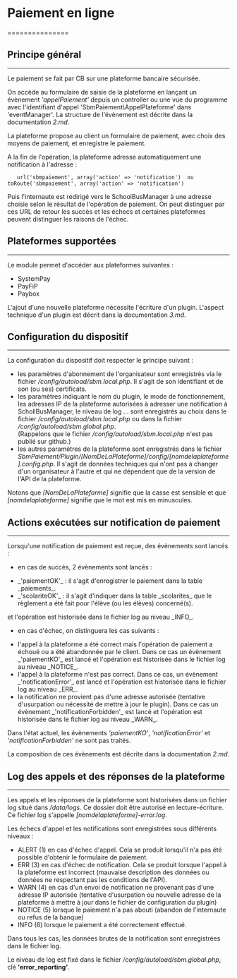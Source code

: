 # Paiement en ligne
===============

## Principe général
---------------

Le paiement se fait par CB sur une plateforme bancaire sécurisée. 

On accède au formulaire de saisie de la plateforme en lançant un évènement _'appelPaiement'_ depuis un controller ou une vue du programme avec l'identifiant d'appel 'SbmPaiement\AppelPlateforme' dans 'eventManager'. La structure de l'évènement est décrite dans la documentation _2.md_.

La plateforme propose au client un formulaire de paiement, avec choix des moyens de paiement, et enregistre le paiement.

A la fin de l'opération, la plateforme adresse automatiquement une notification à l'adresse :
   
       url('sbmpaiement', array('action' => 'notification')  ou  toRoute('sbmpaiement', array('action' => 'notification')

Puis l'internaute est redirigé vers le SchoolBusManager à une adresse choisie selon le résultat de l'opération de paiement. On peut distinguer par ces URL de retour les succès et les échecs et certaines plateformes peuvent distinguer les raisons de l'échec.

## Plateformes supportées
---------------

Le module permet d'accéder aux plateformes suivantes :

* SystemPay
* PayFiP
* Paybox

L'ajout d'une nouvelle plateforme nécessite l'écriture d'un plugin. L'aspect technique d'un plugin est décrit dans la documentation _3.md_.

## Configuration du dispositif
---------------

La configuration du dispositif doit respecter le principe suivant :

* les paramètres d'abonnement de l'organisateur sont enregistrés via le fichier _/config/autoload/sbm.local.php_. Il s'agit de son identifiant et de son (ou ses) certificats.
* les paramètres indiquant le nom du plugin, le mode de fonctionnement, les adresses IP de la plateforme autorisées à adresser une notification à SchollBusManager, le niveau de log ... sont enregistrés au choix dans le fichier _/config/autoload/sbm.local.php_ ou dans la fichier _/config/autoload/sbm.global.php_.  
(Rappelons que le fichier _/config/autoload/sbm.local.php_ n'est pas publié sur github.)
* les autres paramètres de la plateforme sont enregistrés dans le fichier _SbmPaiement/Plugin/[NomDeLaPlateforme]/config/[nomdelaplateforme].config.php_. Il s'agit de données techniques qui n'ont pas à changer d'un organisateur à l'autre et qui ne dépendent que de la version de l'API de la plateforme.

Notons que _[NomDeLaPlateforme]_ signifie que la casse est sensible et que _[nomdelaplateforme]_ signifie que le mot est mis en minuscules.

## Actions exécutées sur notification de paiement
---------------

Lorsqu'une notification de paiement est reçue, des évènements sont lancés :

* en cas de succès, 2 évènements sont lancés :
<ul>
	<li>_'paiementOK'_ : il s'agit d'enregistrer le paiement dans la table _paiements_.
	<li>_'scolariteOK'_ : il s'agit d'indiquer dans la table _scolarites_ que le règlement a été fait pour l'élève (ou les élèves) concerné(s).
</ul>
et l'opération est historisée dans le fichier log au niveau _INFO_.

* en cas d'échec, on distinguera les cas suivants : 
<ul><li>l'appel à la plateforme a été correct mais l'opération de paiement a échoué ou a été abandonnée par le client. Dans ce cas un évènement _'paiementKO'_ est lancé et l'opération est historisée dans le fichier log au niveau _NOTICE_.
    <li>l'appel à la plateforme n'est pas correct. Dans ce cas, un évènement _'notificationError'_ est lancé et l'opération est historisée dans le fichier log au niveau _ERR_.
    <li>la notification ne provient pas d'une adresse autorisée (tentative d'usurpation ou nécessité de mettre à jour le plugin). Dans ce cas un évènement _'notificationForbidden'_ est lancé et l'opération est historisée dans le fichier log au niveau _WARN_.
</ul>

Dans l'état actuel, les évènements _'paiementKO'_, _'notificationError'_ et _'notificationForbidden'_ ne sont pas traités.

La composition de ces évènements est décrite dans la documentation _2.md_.

## Log des appels et des réponses de la plateforme
---------------

Les appels et les réponses de la plateforme sont historisées dans un fichier log situé dans _/data/logs_. Ce dossier doit être autorisé en lecture-écriture.
Ce fichier log s'appelle _[nomdelaplateforme]-error.log_.

Les échecs d'appel et les notifications sont enregistrées sous différents niveaux :

* ALERT (1) en cas d'échec d'appel. Cela se produit lorsqu'il n'a pas été possible d'obtenir le formulaire de paiement.
* ERR (3) en cas d'échec de notification. Cela se produit lorsque l'appel à la plateforme est incorrect (mauvaise description des données ou données ne respectant pas les conditions de l'API).
* WARN (4) en cas d'un envoi de notification ne provenant pas d'une adresse IP autorisée (tentative d'usurpation ou nouvelle adresse de la plateforme à mettre à jour dans le fichier de configuration du plugin)
* NOTICE (5) lorsque le paiement n'a pas abouti (abandon de l'internaute ou refus de la banque)
* INFO (6) lorsque le paiement a été correctement effectué.

Dans tous les cas, les données brutes de la notification sont enregistrées dans le fichier log.

Le niveau de log est fixé dans le fichier _/config/autoload/sbm.global.php_, clé **'error_reporting'**. 



